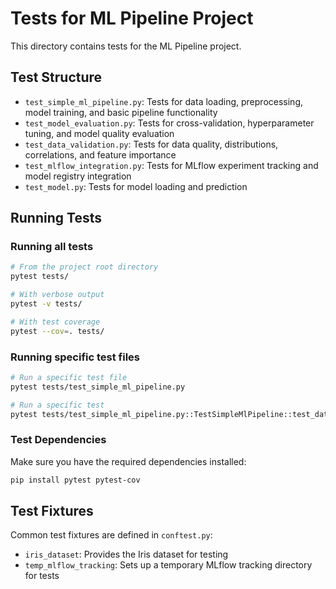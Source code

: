 # Tests for ML Pipeline Project

This directory contains tests for the ML Pipeline project.

## Test Structure

- `test_simple_ml_pipeline.py`: Tests for data loading, preprocessing, model training, and basic pipeline functionality
- `test_model_evaluation.py`: Tests for cross-validation, hyperparameter tuning, and model quality evaluation
- `test_data_validation.py`: Tests for data quality, distributions, correlations, and feature importance
- `test_mlflow_integration.py`: Tests for MLflow experiment tracking and model registry integration
- `test_model.py`: Tests for model loading and prediction

## Running Tests

### Running all tests

```bash
# From the project root directory
pytest tests/

# With verbose output
pytest -v tests/

# With test coverage
pytest --cov=. tests/
```

### Running specific test files

```bash
# Run a specific test file
pytest tests/test_simple_ml_pipeline.py

# Run a specific test
pytest tests/test_simple_ml_pipeline.py::TestSimpleMlPipeline::test_data_loading
```

### Test Dependencies

Make sure you have the required dependencies installed:

```bash
pip install pytest pytest-cov
```

## Test Fixtures

Common test fixtures are defined in `conftest.py`:

- `iris_dataset`: Provides the Iris dataset for testing
- `temp_mlflow_tracking`: Sets up a temporary MLflow tracking directory for tests 